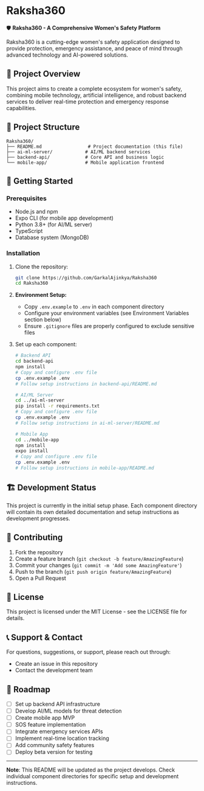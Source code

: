 # Raksha360

🛡️ **Raksha360 - A Comprehensive Women's Safety Platform**

Raksha360 is a cutting-edge women's safety application designed to provide protection, emergency assistance, and peace of mind through advanced technology and AI-powered solutions.

## 🎯 Project Overview

This project aims to create a complete ecosystem for women's safety, combining mobile technology, artificial intelligence, and robust backend services to deliver real-time protection and emergency response capabilities.


## 📁 Project Structure

```
Raksha360/
├── README.md                 # Project documentation (this file)
├── ai-ml-server/            # AI/ML backend services
├── backend-api/             # Core API and business logic
└── mobile-app/              # Mobile application frontend
```
## 🚀 Getting Started

### Prerequisites

- Node.js and npm
- Expo CLI (for mobile app development)
- Python 3.8+ (for AI/ML server)
- TypeScript
- Database system (MongoDB)

### Installation

1. Clone the repository:

   ```bash
   git clone https://github.com/GarkalAjinkya/Raksha360
   cd Raksha360
   ```
2. **Environment Setup:**

   - Copy `.env.example` to `.env` in each component directory
   - Configure your environment variables (see Environment Variables section below)
   - Ensure `.gitignore` files are properly configured to exclude sensitive files
3. Set up each component:

   ```bash
   # Backend API
   cd backend-api
   npm install
   # Copy and configure .env file
   cp .env.example .env
   # Follow setup instructions in backend-api/README.md

   # AI/ML Server
   cd ../ai-ml-server
   pip install -r requirements.txt
   # Copy and configure .env file
   cp .env.example .env
   # Follow setup instructions in ai-ml-server/README.md

   # Mobile App
   cd ../mobile-app
   npm install
   expo install
   # Copy and configure .env file
   cp .env.example .env
   # Follow setup instructions in mobile-app/README.md
   ```

## 🏗️ Development Status

This project is currently in the initial setup phase. Each component directory will contain its own detailed documentation and setup instructions as development progresses.

## 🤝 Contributing

1. Fork the repository
2. Create a feature branch (`git checkout -b feature/AmazingFeature`)
3. Commit your changes (`git commit -m 'Add some AmazingFeature'`)
4. Push to the branch (`git push origin feature/AmazingFeature`)
5. Open a Pull Request

## 📄 License

This project is licensed under the MIT License - see the LICENSE file for details.

## 📞 Support & Contact

For questions, suggestions, or support, please reach out through:

- Create an issue in this repository
- Contact the development team

## 🔮 Roadmap

- [ ] Set up backend API infrastructure
- [ ] Develop AI/ML models for threat detection
- [ ] Create mobile app MVP
- [ ] SOS feature implementation
- [ ] Integrate emergency services APIs
- [ ] Implement real-time location tracking
- [ ] Add community safety features
- [ ] Deploy beta version for testing

---

**Note**: This README will be updated as the project develops. Check individual component directories for specific setup and development instructions.
